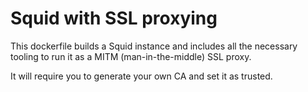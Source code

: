 # Squid with SSL proxying

This dockerfile builds a Squid instance and includes all the necessary
tooling to run it as a MITM (man-in-the-middle) SSL proxy.

It will require you to generate your own CA and set it as trusted.
